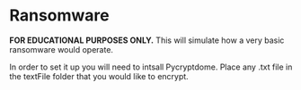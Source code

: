 # Ransomware
**FOR EDUCATIONAL PURPOSES ONLY.**
This will simulate how a very basic ransomware would operate.

In order to set it up you will need to intsall Pycryptdome.
Place any .txt file in the textFile folder that you would like to encrypt.
